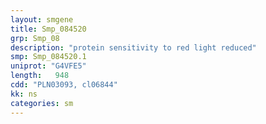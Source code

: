```yaml
---
layout: smgene
title: Smp_084520
grp: Smp_08
description: "protein sensitivity to red light reduced"
smp: Smp_084520.1
uniprot: "G4VFE5"
length:   948
cdd: "PLN03093, cl06844"
kk: ns
categories: sm
---
```

